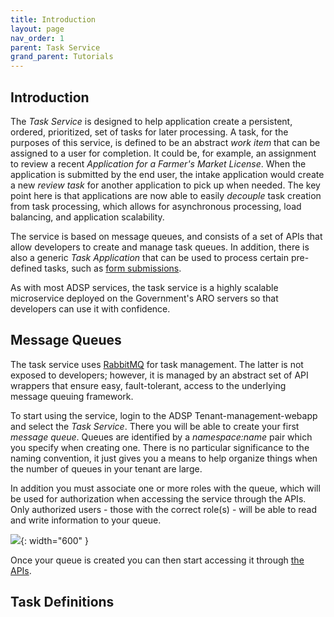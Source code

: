 ```yaml
---
title: Introduction
layout: page
nav_order: 1
parent: Task Service
grand_parent: Tutorials
---
```


## Introduction

The _Task Service_ is designed to help application create a persistent, ordered, prioritized, set of tasks for later processing. A task, for the purposes of this service, is defined to be an abstract _work item_ that can be assigned to a user for completion. It could be, for example, an assignment to review a recent _Application for a Farmer's Market License_. When the application is submitted by the end user, the intake application would create a new _review task_ for another application to pick up when needed. The key point here is that applications are now able to easily _decouple_ task creation from task processing, which allows for asynchronous processing, load balancing, and application scalability.

The service is based on message queues, and consists of a set of APIs that allow developers to create and manage task queues. In addition, there is also a generic _Task Application_ that can be used to process certain pre-defined tasks, such as [form submissions](/adsp-monorepo/tutorials/form-service/introduction.html).

As with most ADSP services, the task service is a highly scalable microservice deployed on the Government's ARO servers so that developers can use it with confidence.

## Message Queues

The task service uses [RabbitMQ](https://www.rabbitmq.com/) for task management. The latter is not exposed to developers; however, it is managed by an abstract set of API wrappers that ensure easy, fault-tolerant, access to the underlying message queuing framework.

To start using the service, login to the ADSP Tenant-management-webapp and select the _Task Service_. There you will be able to create your first _message queue_. Queues are identified by a _namespace:name_ pair which you specify when creating one. There is no particular significance to the naming convention, it just gives you a means to help organize things when the number of queues in your tenant are large.

In addition you must associate one or more roles with the queue, which will be used for authorization when accessing the service through the APIs. Only authorized users - those with the correct role(s) - will be able to read and write information to your queue.

![](/adsp-monorepo/assets/task-service/createQueue.png){: width="600" }

Once your queue is created you can then start accessing it through [the APIs](https://api.adsp-uat.alberta.ca/autotest/?urls.primaryName=Task%20service).

## Task Definitions
